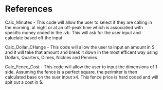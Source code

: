 # References

Calc_Minutes - This code will allow the user to select if they are calling in the morning, at night or at an off-peak time
which is associatied with specific money coded in the .vb. This will ask for the user input and caluclate based off the input

Calc_Dollar_CHange - This code will allow the user to input an amount in $ and it will take that amount and break it down in
the most efficent way using Dollars, Quarters, Dimes, Nickles and Pennies

Calc_Fence_Cost - This code will allow the user to input the dimensions of 1 side. Assuming the fence is a perfect square, the perimiter is then calculated base on the suer input x4. This fence price is hard coded and will spit out a cost in $.
